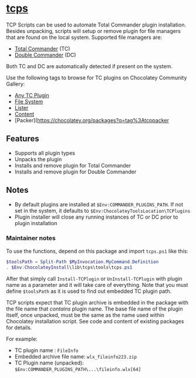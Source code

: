 # [tcps](https://chocolatey.org/packages/tcps)

TCP Scripts can be used to automate Total Commander plugin installation. Besides unpacking, scripts will setup or remove plugin for file managers that are found on the local system. Supported file managers are:

- [Total Commander](https://chocolatey.org/packages/totalcmd) (TC) 
- [Double Commander](https://chocolatey.org/packages/doublecmd) (DC)

Both TC and DC are automatically detected if present on the system.

Use the following tags to browse for TC plugins on Chocolatey Community Gallery:

- [Any TC Plugin](https://chocolatey.org/packages?q=tag%3Atcplugin)
- [File System](https://chocolatey.org/packages?q=tag%3Atcpfilesystem)
- [Lister](https://chocolatey.org/packages?q=tag%3Atcplister)
- [Content](https://chocolatey.org/packages?q=tag%3Atcpcontent)
- [Packer](https://chocolatey.org/packages?q=tag%3Atcppacker   

## Features

- Supports all plugin types
- Unpacks the plugin
- Installs and remove plugin for Total Commander
- Installs and remove plugin for Double Commander

## Notes

- By default plugins are installed at `$Env:COMMANDER_PLUGINS_PATH`. If not set in the system, it defaults to `$Env:ChocolateyToolsLocation\TCPlugins`
- Plugin installer will close any running instances of TC or DC prior to plugin installation

### Maintainer notes

To use the functions, depend on this package and import `tcps.ps1` like this:

```ps1
$toolsPath = Split-Path $MyInvocation.MyCommand.Definition
. $Env:ChocolateyInstall\lib\tcps\tools\tcps.ps1
```

After that simply call `Install-TCPlugin` or `UnInstall-TCPlugin` with plugin name as a parameter and it will take care of everything. Note that you must define `$toolsPath` as it is used to find out embedded TC plugin path.

TCP scripts expect that TC plugin archive is embedded in the package with the file name that *contains* plugin name. The base file name of the plugin itself, once unpacked, must be the same as the name used within Chocolatey installation script. See code and content of existing packages for details.

For example:

- TC plugin name : `FileInfo`
- Embedded archive file name: `wlx_fileinfo223.zip`
- TC Plugin name (unpacked): `$Env:COMMANDER_PLUGINS_PATH\...\fileinfo.wlx[64]`
